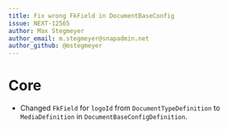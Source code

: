 ```yaml
---
title: Fix wrong FkField in DocumentBaseConfig
issue: NEXT-12565
author: Max Stegmeyer
author_email: m.stegmeyer@snapadmin.net
author_github: @mstegmeyer
---
```

# Core
* Changed `FkField` for `logoId` from `DocumentTypeDefinition` to `MediaDefinition` in `DocumentBaseConfigDefinition`.
